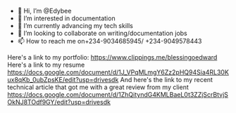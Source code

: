 - 👋 Hi, I’m @Edybee
- 👀 I’m interested in documentation
- 🌱 I’m currently advancing my tech skills
- 💞️ I’m looking to collaborate on writing/documentation jobs
- 📫 How to reach me on+234-9034685945/ +234-9049578443

<!---
Edybee/Edybee is a ✨ special ✨ repository because its `README.md` (this file) appears on your GitHub profile.
You can click the Preview link to take a look at your changes.
--->
Here's a link to my portfolio: https://www.clippings.me/blessingoedward
Here's a link to my resume https://docs.google.com/document/d/1J_VPqMLmgY6Zz2pHQ94Sia4RL30Kux8qKb_0ubZpsKE/edit?usp=drivesdk
And here's the link to my recent technical article that got me with a great review from my client https://docs.google.com/document/d/1ZhQityndG4KMLBaeL0t3ZZjScrBtvjSOkNJ8TOdf9GY/edit?usp=drivesdk
